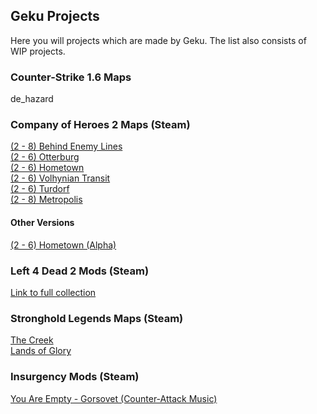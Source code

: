 ## Geku Projects

Here you will projects which are made by Geku. The list also consists of WIP projects.

### Counter-Strike 1.6 Maps

de_hazard

### Company of Heroes 2 Maps (Steam)

[(2 - 8) Behind Enemy Lines](https://steamcommunity.com/sharedfiles/filedetails/?id=530163440/)<br/>
[(2 - 6) Otterburg](https://steamcommunity.com/sharedfiles/filedetails/?id=760521635/)<br/>
[(2 - 6) Hometown](https://steamcommunity.com/sharedfiles/filedetails/?id=943145481/)<br/>
[(2 - 6) Volhynian Transit](https://steamcommunity.com/sharedfiles/filedetails/?id=1250754845/)<br/>
[(2 - 6) Turdorf](https://steamcommunity.com/sharedfiles/filedetails/?id=1269540437/)<br/>
[(2 - 8) Metropolis](https://steamcommunity.com/sharedfiles/filedetails/?id=1775503602/)<br/>

#### Other Versions

[(2 - 6) Hometown (Alpha)](https://steamcommunity.com/sharedfiles/filedetails/?id=761043435/)<br/>

### Left 4 Dead 2 Mods (Steam)

[Link to full collection](https://steamcommunity.com/sharedfiles/filedetails/?id=1301540591/)<br/>

### Stronghold Legends Maps (Steam)

[The Creek](https://steamcommunity.com/sharedfiles/filedetails/?id=1134821287/)<br/>
[Lands of Glory](https://steamcommunity.com/sharedfiles/filedetails/?id=1588275430/)<br/>

### Insurgency Mods (Steam)

[You Are Empty - Gorsovet (Counter-Attack Music)](https://steamcommunity.com/sharedfiles/filedetails/?id=1546299757/)<br/>


